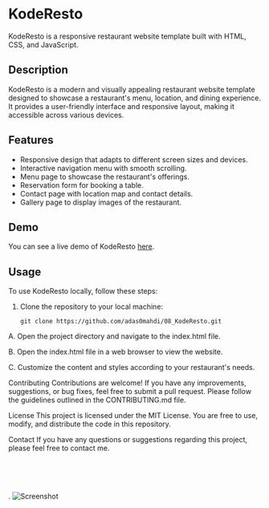# KodeResto

KodeResto is a responsive restaurant website template built with HTML, CSS, and JavaScript.

## Description

KodeResto is a modern and visually appealing restaurant website template designed to showcase a restaurant's menu, location, and dining experience. It provides a user-friendly interface and responsive layout, making it accessible across various devices.

## Features

- Responsive design that adapts to different screen sizes and devices.
- Interactive navigation menu with smooth scrolling.
- Menu page to showcase the restaurant's offerings.
- Reservation form for booking a table.
- Contact page with location map and contact details.
- Gallery page to display images of the restaurant.

## Demo

You can see a live demo of KodeResto [here](https://adas0mahdi.github.io/08_KodeResto/).

## Usage

To use KodeResto locally, follow these steps:

1. Clone the repository to your local machine:

   ```shell
   git clone https://github.com/adas0mahdi/08_KodeResto.git
A. Open the project directory and navigate to the index.html file.

B. Open the index.html file in a web browser to view the website.

C. Customize the content and styles according to your restaurant's needs.

Contributing
Contributions are welcome! If you have any improvements, suggestions, or bug fixes, feel free to submit a pull request. Please follow the guidelines outlined in the CONTRIBUTING.md file.

License
This project is licensed under the MIT License. You are free to use, modify, and distribute the code in this repository.

Contact
If you have any questions or suggestions regarding this project, please feel free to contact me.

<br>
<br>
<br>
 
. 
![Screenshot](./img/kode.png)

